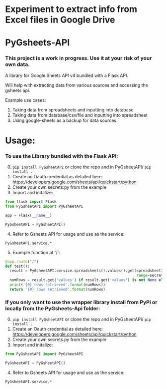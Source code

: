 # Experiment to extract info from Excel files in Google Drive 

# PyGsheets-API
### This project is a work in progress. Use it at your risk of your own data.

A library for Google Sheets API v4 bundled with a Flask API.

Will help with extracting data from various sources and accessing the gsheets api. 

Example use cases: 

1. Taking data from spreadsheets and inputting into database
2. Taking data from database/csv/file and inputting into spreadsheet
3. Using google-sheets as a backup for data sources

# Usage:

### To use the Library bundled with the Flask API:

0. ```pip install PyGsheetAPI``` or clone the repo and in PyGsheetAPI/ ```pip install .```
1. Create an Oauth credential as detailed here: https://developers.google.com/sheets/api/quickstart/python
2. Create your own secrets.py from the example
3. Import and initalize:
```python
from flask import Flask
from PyGsheetAPI import PyGsheetAPI

app = Flask(__name__)

PyGsheetAPI = PyGsheetAPI()
```
4. Refer to Gsheets API for usage and use as the service:
```
PyGsheetAPI.service.*
```

5. Example function at '/':
```python
@app.route("/")
def test():
  result = PyGsheetAPI.service.spreadsheets().values().get(spreadsheetId=secrets.spreadsheet_id,
                                                           range=secrets.range_name).execute()
  numRows = result.get('values') if result.get('values') is not None else 0
  print('{0} rows retrieved'.format(numRows))
  return '{0} rows retrieved'.format(numRows)
```

### If you only want to use the wrapper library install from PyPi or locally from the PyGsheets-Api folder:

0. ```pip install PyGsheetAPI``` or clone the repo and in PyGsheetAPI/ ```pip install .```
1. Create an Oauth credential as detailed here: https://developers.google.com/sheets/api/quickstart/python
2. Create your own secrets.py from the example
3. Import and initalize:
```python
from PyGsheetAPI import PyGsheetAPI

PyGsheetAPI = PyGsheetAPI()
```
4. Refer to Gsheets API for usage and use as the service:
```
PyGsheetAPI.service.*
```
